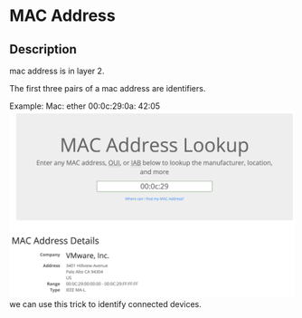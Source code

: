 # MAC Address

## Description

mac address is in layer 2.

The first three pairs of a mac address are identifiers.

Example:
Mac: ether 00:0c:29:0a: 42:05
![ba3691260d9cabbca9bf2bcf9e247945.png](../../_resources/ba3691260d9cabbca9bf2bcf9e247945.png)
we can use this trick to identify connected devices.
